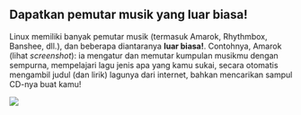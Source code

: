 <?php require("../../entete.php"); ?> <?php require("../../base.php"); ?>

<div id="corps">

<h2>Dapatkan pemutar musik yang luar biasa!</h2>

<p>Linux memiliki banyak pemutar musik (termasuk Amarok, Rhythmbox, Banshee, dll.), dan beberapa diantaranya <b>luar biasa!</b>. Contohnya, Amarok (lihat <i>screenshot</i>): ia mengatur dan memutar kumpulan musikmu dengan sempurna, mempelajari lagu jenis apa yang kamu sukai, secara otomatis mengambil judul (dan lirik) lagunya dari internet, bahkan mencarikan sampul CD-nya buat kamu!</p>

<img src="Images/amarok.png" />

</div>
</body>
</html>
